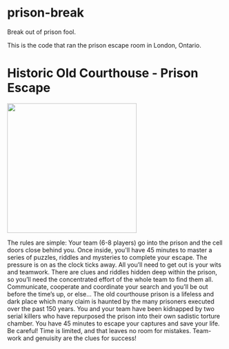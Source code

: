 # prison-break

Break out of prison fool. 

This is the code that ran the prison escape room in London, Ontario.

# Historic Old Courthouse - Prison Escape
<img src="https://cdn.evbuc.com/eventlogos/85000203/prison2.jpg" width="300" height="300">

The rules are simple: Your team (6-8 players) go into the prison and the cell doors close behind you. Once inside, you'll have 45 minutes to master a series of puzzles, riddles and mysteries to complete your escape. The pressure is on as the clock ticks away. All you’ll need to get out is your wits and teamwork. There are clues and riddles hidden deep within the prison, so you’ll need the concentrated effort of the whole team to find them all. Communicate, cooperate and coordinate your search and you’ll be out before the time’s up, or else...
The old courthouse prison is a lifeless and dark place which many claim is haunted by the many prisoners executed over the past 150 years. You and your team have been kidnapped by two serial killers who have repurposed the prison into their own sadistic torture chamber. You have 45 minutes to escape your captures and save your life. Be careful! Time is limited, and that leaves no room for mistakes. Team-work and genuisity are the clues for success!




